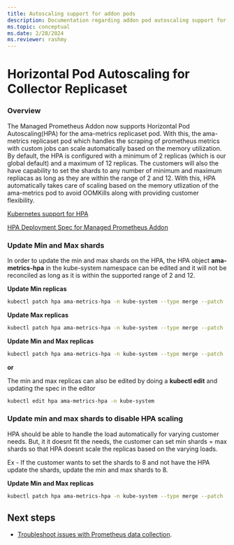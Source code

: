 ```yaml
---
title: Autoscaling support for addon pods
description: Documentation regarding addon pod autoscaling support for Azure Managed Prometheus
ms.topic: conceptual
ms.date: 2/28/2024
ms.reviewer: rashmy
---
```


# Horizontal Pod Autoscaling for Collector Replicaset

### Overview
The Managed Prometheus Addon now supports Horizontal Pod Autoscaling(HPA) for the ama-metrics replicaset pod. 
With this, the ama-metrics replicaset pod which handles the scraping of prometheus metrics with custom jobs can scale automatically based on the memory utilization. By default, the HPA is configured with a minimum of 2 replicas (which is our global default) and a maximum of 12 replicas. The customers will also the have capability to set the shards to any number of minimum and maximum repliacas as long as they are within the range of 2 and 12.
With this, HPA automatically takes care of scaling based on the memory utlization of the ama-metrics pod to avoid OOMKills along with providing customer flexibility.

[Kubernetes support for HPA](https://kubernetes.io/docs/tasks/run-application/horizontal-pod-autoscale/) 

[HPA Deployment Spec for Managed Prometheus Addon](https://github.com/Azure/prometheus-collector/blob/main/otelcollector/deploy/addon-chart/azure-monitor-metrics-addon/templates/ama-metrics-collector-hpa.yaml)

### Update Min and Max shards
In order to update the min and max shards on the HPA, the HPA object **ama-metrics-hpa** in the kube-system namespace can be edited and it will not be reconciled as long as it is within the supported range of 2 and 12.

**Update Min replicas**
```bash
kubectl patch hpa ama-metrics-hpa -n kube-system --type merge --patch '{"spec": {"minReplicas": 4}}'
```

**Update Max replicas**
```bash
kubectl patch hpa ama-metrics-hpa -n kube-system --type merge --patch '{"spec": {"maxReplicas": 10}}'
```

**Update Min and Max replicas**
```bash
kubectl patch hpa ama-metrics-hpa -n kube-system --type merge --patch '{"spec": {"minReplicas": 3, "maxReplicas": 10}}'
```

**or**

The min and max replicas can also be edited by doing a **kubectl edit** and updating the spec in the editor
```bash
kubectl edit hpa ama-metrics-hpa -n kube-system
```

### Update min and max shards to disable HPA scaling
HPA should be able to handle the load automatically for varying customer needs. But, it it doesnt fit the needs, the customer can set min shards = max shards so that HPA doesnt scale the replicas based on the varying loads. 

Ex - If the customer wants to set the shards to 8 and not have the HPA update the shards, update the min and max shards to 8.

**Update Min and Max replicas**
```bash
kubectl patch hpa ama-metrics-hpa -n kube-system --type merge --patch '{"spec": {"minReplicas": 8, "maxReplicas": 8}}'
```

## Next steps

* [Troubleshoot issues with Prometheus data collection](prometheus-metrics-troubleshoot.md).
